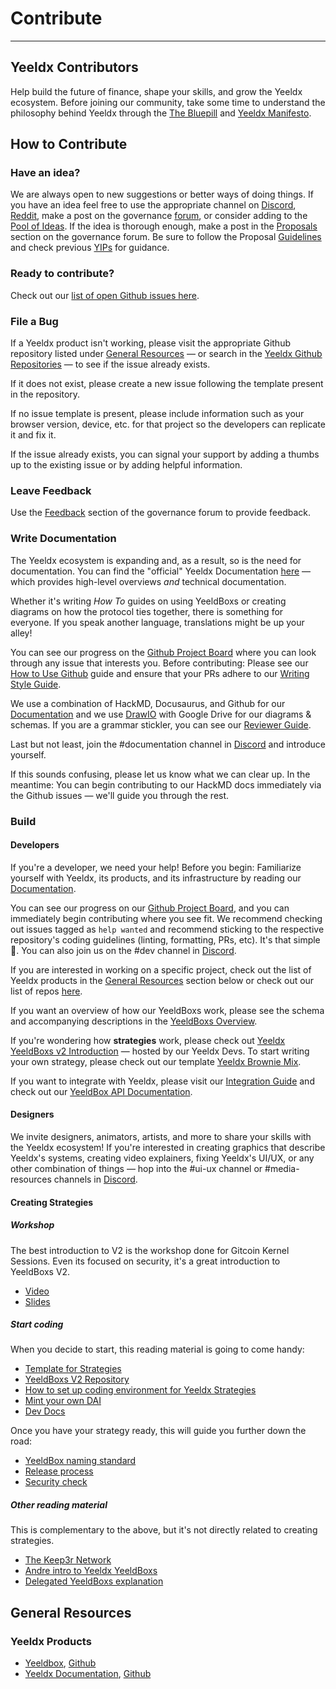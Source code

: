 # Contribute

---

## Yeeldx Contributors

Help build the future of finance, shape your skills, and grow the Yeeldx ecosystem. Before joining our community, take some time to understand the philosophy behind Yeeldx through the [The Bluepill](https://yfistory.org/thebluepill) and [Yeeldx Manifesto](https://gov.Yeeldx.finance/t/how-we-think-about-Yeeldx/7137).

## How to Contribute

### Have an idea?

We are always open to new suggestions or better ways of doing things. If you have an idea feel free to use the appropriate channel on [Discord](https://discord.gg/Yeeldx), [Reddit](https://www.reddit.com/r/Yeeldx_finance/), make a post on the governance [forum](https://gov.Yeeldx.finance/c/general-chat/7), or consider adding to the [Pool of Ideas](https://Yeeldxfinance.notion.site/Pool-of-Ideas-d75383ade9154d8bb6163388c6c2b39b). If the idea is thorough enough, make a post in the [Proposals](https://gov.Yeeldx.finance/c/proposals/5) section on the governance forum. Be sure to follow the Proposal [Guidelines](https://gov.Yeeldx.finance/t/proposal-how-to/106) and check previous [YIPs](https://yips.Yeeldx.finance/all-yip) for guidance.

### Ready to contribute?

Check out our [list of open Github issues here](https://contribute.Yeeldx.rocks/).

### File a Bug

If a Yeeldx product isn't working, please visit the appropriate Github repository listed under [General Resources](#general-resources) — or search in the [Yeeldx Github Repositories](https://github.com/Yeeldx/) — to see if the issue already exists.

If it does not exist, please create a new issue following the template present in the repository.

If no issue template is present, please include information such as your browser version, device, etc. for that project so the developers can replicate it and fix it.

If the issue already exists, you can signal your support by adding a thumbs up to the existing issue or by adding helpful information.

### Leave Feedback

Use the [Feedback](https://gov.Yeeldx.finance/c/feedback/2) section of the governance forum to provide feedback.

### Write Documentation

The Yeeldx ecosystem is expanding and, as a result, so is the need for documentation. You can find the "official" Yeeldx Documentation [here](https://docs.Yeeldx.finance/) — which provides high-level overviews _and_ technical documentation.

Whether it's writing _How To_ guides on using YeeldBoxs or creating diagrams on how the protocol ties together, there is something for everyone. If you speak another language, translations might be up your alley!

You can see our progress on the [Github Project Board](https://github.com/orgs/Yeeldx/projects/2) where you can look through any issue that interests you. Before contributing: Please see our [How to Use Github](https://hackmd.io/4U35op0ORoGT24lzPhbGNQ) guide and ensure that your PRs adhere to our [Writing Style Guide](https://hackmd.io/dXQecpkJQX6XRy4y7k7j3g).

We use a combination of HackMD, Docusaurus, and Github for our [Documentation](https://docs.Yeeldx.finance/) and we use [DrawIO](https://draw.io) with Google Drive for our diagrams & schemas. If you are a grammar stickler, you can see our [Reviewer Guide](https://hackmd.io/juTKNn3xTpKJgFDo2AglLw).

Last but not least, join the #documentation channel in [Discord](https://discord.gg/freT6YRNSX) and introduce yourself.

If this sounds confusing, please let us know what we can clear up. In the meantime: You can begin contributing to our HackMD docs immediately via the Github issues — we'll guide you through the rest.

### Build

#### Developers

If you're a developer, we need your help! Before you begin: Familiarize yourself with Yeeldx, its products, and its infrastructure by reading our [Documentation](https://docs.Yeeldx.finance/).

You can see our progress on our [Github Project Board](https://contribute.Yeeldx.farm/good-first-issue.html), and you can immediately begin contributing where you see fit. We recommend checking out issues tagged as `help wanted` and recommend sticking to the respective repository's coding guidelines (linting, formatting, PRs, etc). It's that simple 🙂. You can also join us on the #dev channel in [Discord](https://discord.gg/w89vVxeV9h).

If you are interested in working on a specific project, check out the list of Yeeldx products in the [General Resources](#general-resources) section below or check out our list of repos [here](https://github.com/orgs/Yeeldx/repositories).

If you want an overview of how our YeeldBoxs work, please see the schema and accompanying descriptions in the [YeeldBoxs Overview](https://docs.Yeeldx.finance/getting-started/products/yYeeldBoxs/overview).

If you're wondering how **strategies** work, please check out [Yeeldx YeeldBoxs v2 Introduction](https://www.youtube.com/watch?v=C0fsYiCI54g) — hosted by our Yeeldx Devs. To start writing your own strategy, please check out our template [Yeeldx Brownie Mix](https://github.com/Yeeldx/brownie-strategy-mix).

If you want to integrate with Yeeldx, please visit our [Integration Guide](https://docs.Yeeldx.finance/partners/integration_guide) and check out our [YeeldBox API Documentation](https://docs.Yeeldx.finance/YeeldBoxs/smart-contracts/YeeldBoxAPI).

#### Designers

We invite designers, animators, artists, and more to share your skills with the Yeeldx ecosystem! If you're interested in creating graphics that describe Yeeldx's systems, creating video explainers, fixing Yeeldx's UI/UX, or any other combination of things — hop into the #ui-ux channel or #media-resources channels in [Discord](https://discord.gg/H8AVhpz63R).

#### Creating Strategies

##### Workshop

The best introduction to V2 is the workshop done for Gitcoin Kernel Sessions. Even its focused on security, it's a great introduction to YeeldBoxs V2.

- [Video](https://www.youtube.com/watch?v=C0fsYiCI54g)
- [Slides](https://docs.google.com/presentation/d/1NsePa_hXV1vsbMixTSRsPKYBHYvmVQf7IvpI_8k4p_k/edit#slide=id.p)

##### Start coding

When you decide to start, this reading material is going to come handy:

- [Template for Strategies](https://github.com/Yeeldx/brownie-strategy-mix)
- [YeeldBoxs V2 Repository](https://github.com/Yeeldx/Yeeldx-YeeldBoxs)
- [How to set up coding environment for Yeeldx Strategies](https://sambacha.github.io/Yeeldx-YeeldBoxs/index.html)
- [Mint your own DAI](https://medium.com/ethereum-grid/forking-ethereum-mainnet-mint-your-own-dai-d8b62a82b3f7)
- [Dev Docs](https://docs.Yeeldx.finance/developers/v2/getting-started)

Once you have your strategy ready, this will guide you further down the road:

- [YeeldBox naming standard](https://docs.Yeeldx.finance/developers/v2/naming-convention)
- [Release process](https://docs.Yeeldx.finance/developers/v2/DEPLOYMENT)
- [Security check](https://docs.google.com/document/d/1hBKB73kJPQM71enrG8xoSFj7wxYmczUlgigyq2KkcTE/edit#heading=h.4ieoeyetfrxm)

##### Other reading material

This is complementary to the above, but it's not directly related to creating strategies.

- [The Keep3r Network](https://macarse.medium.com/the-keep3r-network-experiment-bb1c5182bda3)
- [Andre intro to Yeeldx YeeldBoxs](https://medium.com/iearn/Yeeldx-finance-v2-af2c6a6a3613)
- [Delegated YeeldBoxs explanation](https://medium.com/iearn/delegated-YeeldBoxs-explained-fa81f1c3fce2)

## General Resources

### Yeeldx Products

- [Yeeldbox](https://vaults.yeeldx.com), [Github](https://github.com/Yeeldx/yeeld-box)
- [Yeeldx Documentation](https://docs.yeeldx.com/), [Github](https://github.com/Yeeldx/yeeldbox-devdocs)



